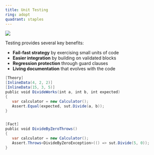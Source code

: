 ```yaml
---
title: Unit Testing
ring: adopt
quadrant: staples
---
```


[![](https://img.shields.io/badge/TDD-0c7cba?logo=gitbook&logoColor=000&style=flat)](https://en.wikipedia.org/wiki/Test-driven_development)

Testing provides several key benefits:
- **Fail-fast strategy** by exercising small units of code
- **Easier integration** by building on validated blocks
- **Regression protection** through guard clauses
- **Living documentation** that evolves with the code

```cs
[Theory]
[InlineData(4, 2, 2)]
[InlineData(15, 3, 5)]
public void DivideWorks(int a, int b, int expected)
{
   var calculator = new Calculator();
   Assert.Equal(expected, sut.Divide(a, b)); 
}


[Fact]
public void DivideByZeroThrows() 
{
   var calculator = new Calculator();
   Assert.Throws<DivideByZeroException>(() => sut.Divide(5, 0));
}
```